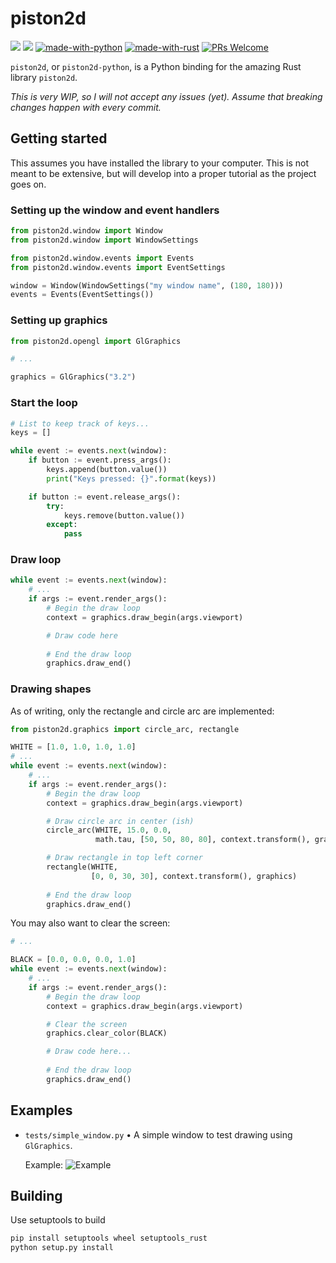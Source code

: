 # piston2d
[![](https://img.shields.io/github/v/release/starsflower/piston2d-python.svg?include_prereleases)](https://GitHub.com/starsflower/piston2d-python/releases/) ![](https://img.shields.io/github/license/starsflower/piston2d-python.svg) [![made-with-python](https://img.shields.io/badge/Made%20with-Python-1f425f.svg)](https://www.python.org/) [![made-with-rust](https://img.shields.io/badge/Made%20with-Rust-b7410e.svg)](https://www.rust-lang.org/) [![PRs Welcome](https://img.shields.io/badge/PRs-welcome-green.svg)](https://github.com/starsflower/piston2d-python/pulls)




`piston2d`, or `piston2d-python`, is a Python binding for the amazing Rust library `piston2d`.

*This is very WIP, so I will not accept any issues (yet). Assume that breaking changes happen with every commit.*

## Getting started
This assumes you have installed the library to your computer. This is not meant to be extensive, but will develop into a proper tutorial as the project goes on.

### Setting up the window and event handlers
```python
from piston2d.window import Window
from piston2d.window import WindowSettings

from piston2d.window.events import Events
from piston2d.window.events import EventSettings

window = Window(WindowSettings("my window name", (180, 180)))
events = Events(EventSettings())
```

### Setting up graphics
```python
from piston2d.opengl import GlGraphics

# ...

graphics = GlGraphics("3.2")
```

### Start the loop
```python
# List to keep track of keys...
keys = []

while event := events.next(window):
    if button := event.press_args():
        keys.append(button.value())
        print("Keys pressed: {}".format(keys))

    if button := event.release_args():
        try:
            keys.remove(button.value())
        except:
            pass
```

### Draw loop
```python
while event := events.next(window):
    # ...
    if args := event.render_args():
        # Begin the draw loop
        context = graphics.draw_begin(args.viewport)

        # Draw code here
        
        # End the draw loop
        graphics.draw_end()
```

### Drawing shapes
As of writing, only the rectangle and circle arc are implemented:

```python
from piston2d.graphics import circle_arc, rectangle

WHITE = [1.0, 1.0, 1.0, 1.0]
# ...
while event := events.next(window):
    # ...
    if args := event.render_args():
        # Begin the draw loop
        context = graphics.draw_begin(args.viewport)

        # Draw circle arc in center (ish)
        circle_arc(WHITE, 15.0, 0.0,
                   math.tau, [50, 50, 80, 80], context.transform(), graphics)

        # Draw rectangle in top left corner
        rectangle(WHITE,
                  [0, 0, 30, 30], context.transform(), graphics)
        
        # End the draw loop
        graphics.draw_end()
```

You may also want to clear the screen:
```python
# ...

BLACK = [0.0, 0.0, 0.0, 1.0]
while event := events.next(window):
    # ...
    if args := event.render_args():
        # Begin the draw loop
        context = graphics.draw_begin(args.viewport)

        # Clear the screen
        graphics.clear_color(BLACK)

        # Draw code here...
        
        # End the draw loop
        graphics.draw_end()
```

## Examples
- `tests/simple_window.py` &bull; A simple window to test drawing using `GlGraphics`.

  Example:
  ![Example](https://i.discord.fr/Vyv.png)

## Building
Use setuptools to build
```python
pip install setuptools wheel setuptools_rust
python setup.py install
```
